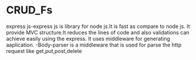 # CRUD_Fs   
express js-express js is library for node js.It is fast as compare to node js.
It provide MVC structure.It reduces the lines of code and also validations can achieve easily using the express.
It uses middleware for generating aaplication.
-Body-parser is a middleware that is used for parse the  http request like get,put,post,delete
